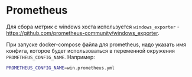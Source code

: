 # Prometheus

Для сбора метрик с windows хоста используется `windows_exporter` - https://github.com/prometheus-community/windows_exporter.

При запуске docker-compose файла для prometheus, надо указать имя конфига, которое будет использоваться в переменной окружения
`PROMETHEUS_CONFIG_NAME`. Например:

```sh
PROMETHEUS_CONFIG_NAME=win.prometheus.yml
```